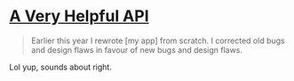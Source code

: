 # [A Very Helpful API](https://dbushell.com/2023/09/13/mesonic2-podcast-index-api/)

> Earlier this year I rewrote [my app] from scratch. I corrected old bugs and design flaws in favour of new bugs and design flaws.

Lol yup, sounds about right.